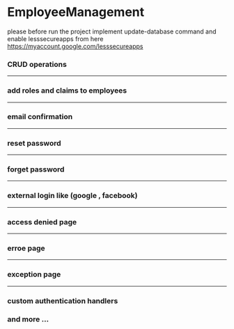 # EmployeeManagement
please before run the project implement update-database command and enable lesssecureapps from here https://myaccount.google.com/lesssecureapps
### CRUD operations 
----------------------------------------------
### add roles and claims to employees
----------------------------------------------
### email confirmation 
----------------------------------------------
### reset password
----------------------------------------------
### forget password
----------------------------------------------
### external login like (google , facebook)
----------------------------------------------
### access denied page
----------------------------------------------
### erroe page
----------------------------------------------
### exception page
----------------------------------------------
### custom authentication handlers
### and more ...
